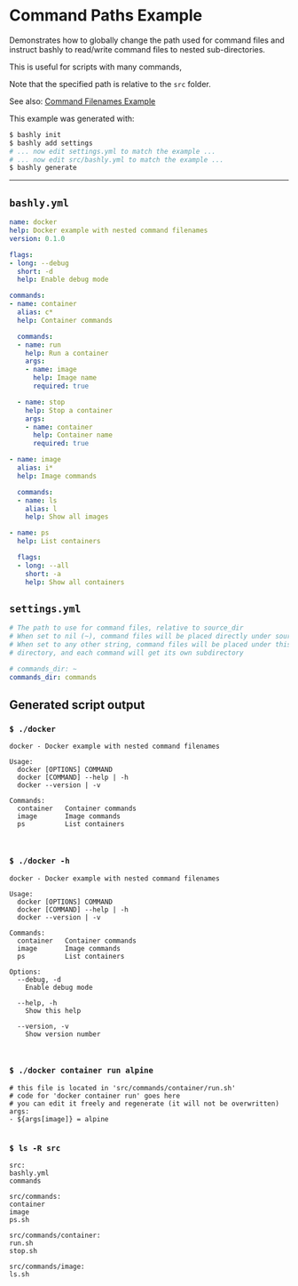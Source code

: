 # Command Paths Example

Demonstrates how to globally change the path used for command files and instruct
bashly to read/write command files to nested sub-directories.

This is useful for scripts with many commands,

Note that the specified path is relative to the `src` folder.

See also: [Command Filenames Example](/examples/command-filenames#readme)

This example was generated with:

```bash
$ bashly init
$ bashly add settings
# ... now edit settings.yml to match the example ...
# ... now edit src/bashly.yml to match the example ...
$ bashly generate
```

<!-- include: settings.yml -->

-----

## `bashly.yml`

```yaml
name: docker
help: Docker example with nested command filenames
version: 0.1.0

flags:
- long: --debug
  short: -d
  help: Enable debug mode

commands:
- name: container
  alias: c*
  help: Container commands

  commands:
  - name: run
    help: Run a container
    args:
    - name: image
      help: Image name
      required: true

  - name: stop
    help: Stop a container
    args:
    - name: container
      help: Container name
      required: true

- name: image
  alias: i*
  help: Image commands

  commands:
  - name: ls
    alias: l
    help: Show all images

- name: ps
  help: List containers

  flags:
  - long: --all
    short: -a
    help: Show all containers
```

## `settings.yml`

```yaml
# The path to use for command files, relative to source_dir
# When set to nil (~), command files will be placed directly under source_dir
# When set to any other string, command files will be placed under this
# directory, and each command will get its own subdirectory

# commands_dir: ~
commands_dir: commands

```


## Generated script output

### `$ ./docker`

```shell
docker - Docker example with nested command filenames

Usage:
  docker [OPTIONS] COMMAND
  docker [COMMAND] --help | -h
  docker --version | -v

Commands:
  container   Container commands
  image       Image commands
  ps          List containers



```

### `$ ./docker -h`

```shell
docker - Docker example with nested command filenames

Usage:
  docker [OPTIONS] COMMAND
  docker [COMMAND] --help | -h
  docker --version | -v

Commands:
  container   Container commands
  image       Image commands
  ps          List containers

Options:
  --debug, -d
    Enable debug mode

  --help, -h
    Show this help

  --version, -v
    Show version number



```

### `$ ./docker container run alpine`

```shell
# this file is located in 'src/commands/container/run.sh'
# code for 'docker container run' goes here
# you can edit it freely and regenerate (it will not be overwritten)
args:
- ${args[image]} = alpine


```

### `$ ls -R src`

```shell
src:
bashly.yml
commands

src/commands:
container
image
ps.sh

src/commands/container:
run.sh
stop.sh

src/commands/image:
ls.sh


```



